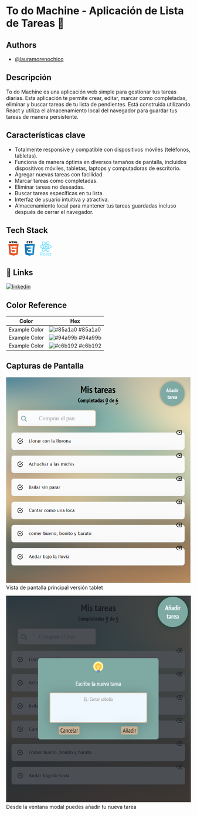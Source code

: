 # To do Machine - Aplicación de Lista de Tareas :bookmark_tabs:

## Authors

- [@lauramorenochico](https://github.com/lauramorenochico)

## Descripción

To do Machine es una aplicación web simple para gestionar tus tareas diarias. Esta aplicación te permite crear, editar, marcar como completadas, eliminar y buscar tareas de tu lista de pendientes. Está construida utilizando React y utiliza el almacenamiento local del navegador para guardar tus tareas de manera persistente.

## Características clave

- Totalmente responsive y compatible con dispositivos móviles (teléfonos, tabletas).
- Funciona de manera óptima en diversos tamaños de pantalla, incluidos dispositivos móviles, tabletas, laptops y computadoras de escritorio.
- Agregar nuevas tareas con facilidad.
- Marcar tareas como completadas.
- Eliminar tareas no deseadas.
- Buscar tareas específicas en tu lista.
- Interfaz de usuario intuitiva y atractiva.
- Almacenamiento local para mantener tus tareas guardadas incluso después de cerrar el navegador.

## Tech Stack

<img src="https://raw.githubusercontent.com/devicons/devicon/master/icons/html5/html5-original-wordmark.svg" alt="html5" width="40" height="40"/>
<img src="https://raw.githubusercontent.com/devicons/devicon/master/icons/css3/css3-original-wordmark.svg" alt="css3" width="40" height="40"/>
<img src="https://raw.githubusercontent.com/devicons/devicon/master/icons/react/react-original-wordmark.svg" alt="react" width="40" height="40"/>

## 🔗 Links

[![linkedin](https://img.shields.io/badge/linkedin-0A66C2?style=for-the-badge&logo=linkedin&logoColor=white)](https://www.linkedin.com/in/laura-moreno-chico-33aa03a2/)

## Color Reference

| Color         | Hex                                                              |
| ------------- | ---------------------------------------------------------------- |
| Example Color | ![#85a1a0](https://via.placeholder.com/10/85a1a0?text=+) #85a1a0 |
| Example Color | ![#94a99b](https://via.placeholder.com/10/94a99b?text=+) #94a99b |
| Example Color | ![#c6b192](https://via.placeholder.com/10/c6b192?text=+) #c6b192 |

## Capturas de Pantalla

![Pantalla principal](./src/CapturasPantalla/todo1.PNG)
Vista de pantalla principal versión tablet

![Ventana modal](./src/CapturasPantalla/todo2.PNG)
Desde la ventana modal puedes añadir tu nueva tarea
